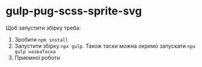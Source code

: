 # gulp-pug-scss-sprite-svg

Щоб запустити збірку треба:
1) Зробити `npm install`
2) Запустити збірку `npx gulp`. Також таски можна окремо запускати `npx gulp назваТаска`
3) Приємної роботи
